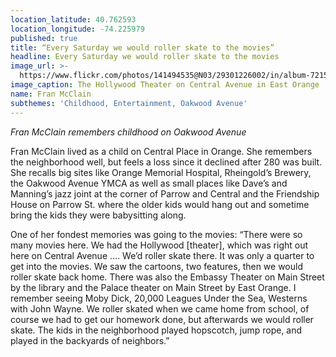 ```yaml
---
location_latitude: 40.762593
location_longitude: -74.225979
published: true
title: “Every Saturday we would roller skate to the movies”
headline: Every Saturday we would roller skate to the movies
image_url: >-
  https://www.flickr.com/photos/141494535@N03/29301226002/in/album-72157673225101106/
image_caption: The Hollywood Theater on Central Avenue in East Orange
name: Fran McClain
subthemes: 'Childhood, Entertainment, Oakwood Avenue'
---
```

_Fran McClain remembers childhood on Oakwood Avenue_

Fran McClain lived as a child on Central Place in Orange. She remembers the neighborhood well, but feels a loss since it declined after 280 was built. She recalls big sites like Orange Memorial Hospital, Rheingold’s Brewery, the Oakwood Avenue YMCA as well as small places like Dave’s and Manning’s jazz joint at the corner of Parrow and Central and the Friendship House on Parrow St. where the older kids would hang out and sometime bring the kids they were babysitting along.

One of her fondest memories was going to the movies: “There were so many movies here. We had the Hollywood [theater], which was right out here on Central Avenue …. We’d roller skate there. It was only a quarter to get into the movies. We saw the cartoons, two features, then we would roller skate back home. There was also the Embassy Theater on Main Street by the library and the Palace theater on Main Street by East Orange. I remember seeing Moby Dick, 20,000 Leagues Under the Sea, Westerns with John Wayne. We roller skated when we came home from school, of course we had to get our homework done, but afterwards we would roller skate. The kids in the neighborhood played hopscotch, jump rope, and played in the backyards of neighbors.”
